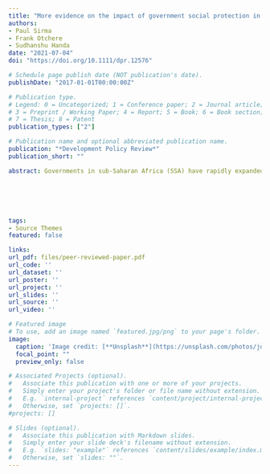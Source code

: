```yaml
---
title: "More evidence on the impact of government social protection in sub-Saharan Africa: Ghana, Malawi, and Zimbabwe"
authors:
- Paul Sirma
- Frank Otchere
- Sudhanshu Handa
date: "2021-07-04"
doi: "https://doi.org/10.1111/dpr.12576"

# Schedule page publish date (NOT publication's date).
publishDate: "2017-01-01T00:00:00Z"

# Publication type.
# Legend: 0 = Uncategorized; 1 = Conference paper; 2 = Journal article;
# 3 = Preprint / Working Paper; 4 = Report; 5 = Book; 6 = Book section;
# 7 = Thesis; 8 = Patent
publication_types: ["2"]

# Publication name and optional abbreviated publication name.
publication: "*Development Policy Review*"
publication_short: ""

abstract: Governments in sub-Saharan Africa (SSA) have rapidly expanded cash transfer programmes as part of their social protection strategy over the last decade. Currently 46 countries have a state-sponsored social protection programme, compared to just 25 countries in 2005, with the most common type of programme being cash transfers, representing 51% of all social protection spending in the region. We present evidence on the overall impacts of state-sponsored cash transfer programmes in SSA, using data from three impact evaluations of government programmes. All three programmes were a key component of the poverty reduction strategy of the respective governments at the time of the evaluations. We show impacts across nine broad domains including both protection, production and human development, using baseline and follow-up household surveys on Treatment and Control groups. We relate the pattern of impacts to programme design parameters to further understand the constraints faced by ultra-poor rural households. All three programmes have strong effects on their primary objective—food security or food consumption, as well as on secondary objectives that include livelihood strengthening and children’s well-being. The largest and most consistent impacts occur in Malawi, where transfer values are in line with international best practice and payments were made regularly during the study period. All programmes show a positive income multiplier, with the multiplier largest in Malawi at 2.94. The overall results across three national programmes add to the growing evidence from Africa that government unconditional cash transfers have important positive effects on households, that these effects are not limited to just food security, and that programme design features influence the pattern and size of impacts. Results in this article are based on programmes that pass both criteria of implementation feasibility and political acceptability, and thus provide a more accurate reflection of what real-world cash transfer programmes can achieve in SSA.






tags:
- Source Themes
featured: false

links:
url_pdf: files/peer-reviewed-paper.pdf
url_code: ''
url_dataset: ''
url_poster: ''
url_project: ''
url_slides: ''
url_source: ''
url_video: ''

# Featured image
# To use, add an image named `featured.jpg/png` to your page's folder. 
image:
  caption: 'Image credit: [**Unsplash**](https://unsplash.com/photos/jdD8gXaTZsc)'
  focal_point: ""
  preview_only: false

# Associated Projects (optional).
#   Associate this publication with one or more of your projects.
#   Simply enter your project's folder or file name without extension.
#   E.g. `internal-project` references `content/project/internal-project/index.md`.
#   Otherwise, set `projects: []`.
#projects: []

# Slides (optional).
#   Associate this publication with Markdown slides.
#   Simply enter your slide deck's filename without extension.
#   E.g. `slides: "example"` references `content/slides/example/index.md`.
#   Otherwise, set `slides: ""`.
---
```


